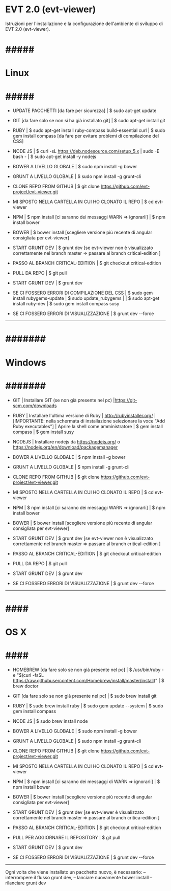 EVT 2.0 (evt-viewer)
====================

Istruzioni per l'installazione e la configurazione dell'ambiente di sviluppo di EVT 2.0 (evt-viewer).

# ##### #
# Linux #
# ##### #

* UPDATE PACCHETTI [da fare per sicurezza]
| $ sudo apt-get update

* GIT [da fare solo se non si ha già installato git]
| $ sudo apt-get install git

* RUBY
| $ sudo apt-get install ruby-compass build-essential curl
| $ sudo gem install compass [da fare per evitare problemi di compilazione del CSS]

* NODE JS
| $ curl -sL https://deb.nodesource.com/setup_5.x | sudo -E bash -
| $ sudo apt-get install -y nodejs

* BOWER A LIVELLO GLOBALE
| $ sudo npm install -g bower

* GRUNT A LIVELLO GLOBALE
| $ sudo npm install -g grunt-cli 

* CLONE REPO FROM GITHUB
| $ git clone https://github.com/evt-project/evt-viewer.git

* MI SPOSTO NELLA CARTELLA IN CUI HO CLONATO IL REPO
| $ cd evt-viewer

* NPM
| $ npm install [ci saranno dei messaggi WARN => ignorarli]
| $ npm install bower

* BOWER 
| $ bower install [scegliere versione più recente di angular consigliata per evt-viewer]

* START GRUNT DEV
| $ grunt dev [se evt-viewer non è visualizzato correttamente nel branch master => passare al branch critical-edition ]

* PASSO AL BRANCH CRITICAL-EDITION 
| $ git checkout critical-edition

* PULL DA REPO
| $ git pull

* START GRUNT DEV
| $ grunt dev



* SE CI FOSSERO ERRORI DI COMPILAZIONE DEL CSS
| $ sudo gem install rubygems-update
| $ sudo update_rubygems
|
| $ sudo apt-get install ruby-dev
| $ sudo gem install compass susy

* SE CI FOSSERO ERRORI DI VISUALIZZAZIONE
| $ grunt dev --force

* *********************** *

# ####### #
# Windows #
# ####### #

* GIT 
| Installare GIT (se non già presente nel pc)
|https://git-scm.com/downloads

* RUBY
| Installare l'ultima versione di Ruby 
| http://rubyinstaller.org/
|[IMPORTANTE: nella schermata di installazione selezionare la voce "Add Ruby executables"]
| Aprire la shell come amministratore
| $ gem install compass
| $ gem install susy

* NODEJS
| Installare nodejs da https://nodejs.org/ o https://nodejs.org/en/download/package­manager

* BOWER A LIVELLO GLOBALE
| $ npm install -g bower 

* GRUNT A LIVELLO GLOBALE
| $ npm install -g grunt-cli

* CLONE REPO FROM GITHUB
| $ git clone https://github.com/evt-project/evt-viewer.git

* MI SPOSTO NELLA CARTELLA IN CUI HO CLONATO IL REPO
| $ cd evt-viewer

* NPM
| $ npm install [ci saranno dei messaggi WARN => ignorarli]
| $ npm install bower

* BOWER 
| $ bower install [scegliere versione più recente di angular consigliata per evt-viewer]

* START GRUNT DEV
| $ grunt dev [se evt-viewer non è visualizzato correttamente nel branch master => passare al branch critical-edition ]

* PASSO AL BRANCH CRITICAL-EDITION 
| $ git checkout critical-edition

* PULL DA REPO
| $ git pull

* START GRUNT DEV
| $ grunt dev



* SE CI FOSSERO ERRORI DI VISUALIZZAZIONE
| $ grunt dev --force

* *********************** *

# #### #
# OS X #
# #### #

* HOMEBREW [da fare solo se non già presente nel pc]
| $ /usr/bin/ruby -e "$(curl -fsSL https://raw.githubusercontent.com/Homebrew/install/master/install)" 
| $ brew doctor

* GIT [da fare solo se non già presente nel pc]
| $ sudo brew install git

* RUBY
| $ sudo brew install ruby
| $ sudo gem update --system
| $ sudo gem install compass

* NODE JS
| $ sudo brew install node

* BOWER A LIVELLO GLOBALE
| $ sudo npm install -g bower

* GRUNT A LIVELLO GLOBALE
| $ sudo npm install -g grunt-cli 

* CLONE REPO FROM GITHUB
| $ git clone https://github.com/evt-project/evt-viewer.git

* MI SPOSTO NELLA CARTELLA IN CUI HO CLONATO IL REPO
| $ cd evt-viewer

* NPM
| $ npm install [ci saranno dei messaggi di WARN => ignorarli]
| $ npm install bower

* BOWER 
| $ bower install [scegliere versione più recente di angular consigliata per evt-viewer]

* START GRUNT DEV
| $ grunt dev [se evt-viewer è visualizzato correttamente nel branch master => passare al branch critica-edition ]

* PASSO AL BRANCH CRITICAL-EDITION 
| $ git checkout critical-edition

* PULL PER AGGIORNARE IL REPOSITORY
| $ git pull

* START GRUNT DEV
| $ grunt dev


* SE CI FOSSERO ERRORI DI VISUALIZZAZIONE
| $ grunt dev --force

* *********************** *

Ogni volta che viene installato un pacchetto nuovo, è necessario:
– interrompere il flusso grunt dev, 
– lanciare nuovamente bower install
– rilanciare grunt dev
